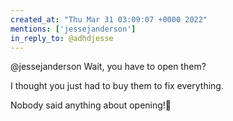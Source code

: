```yaml
---
created_at: "Thu Mar 31 03:09:07 +0000 2022"
mentions: ['jessejanderson']
in_reply_to: @adhdjesse
---
```


@jessejanderson Wait, you have to open them?

I thought you just had to buy them to fix everything. 

Nobody said anything about opening!🤯
